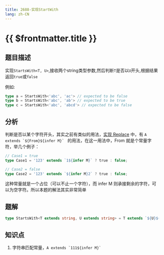 ```yaml
---
title: 2688-实现StartWith
lang: zh-CN
---
```


# {{ $frontmatter.title }}

## 题目描述


实现`StartsWith<T, U>`,接收两个string类型参数,然后判断`T`是否以`U`开头,根据结果返回`true`或`false`

例如:

```typescript
type a = StartsWith<'abc', 'ac'> // expected to be false
type b = StartsWith<'abc', 'ab'> // expected to be true
type c = StartsWith<'abc', 'abcd'> // expected to be false
```

## 分析

判断是否以某个字符开头，其实之前有类似的用法，[实现 Replace](/docs/medium/116-%E5%AE%9E%E7%8E%B0Replace.md) 中，有 ```A extends `${From}${infer M}` ``` 的用法，在这一用法中，From 就是个常量字符，举几个例子：

```ts
// Case1 = true
type Case1 = '123' extends `1${infer M}` ? true : false;

// Case2 = false
type Case2 = '123' extends `${infer M}2` ? true : false;
```

这种常量就是一个占位（可以不止一个字符），而 infer M 则承接剩余的字符，可以为空字符。所以本题的解法其实非常简单

## 题解

```ts
type StartsWith<T extends string, U extends string> = T extends `${U}${infer R}` ? true : false;
```

## 知识点

1. 字符串匹配常量，```A extends `111${infer M}` ```